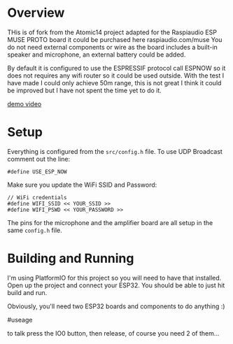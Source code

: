 
# Overview

THis is of fork from the Atomic14 project adapted for the Raspiaudio ESP MUSE PROTO board it could be purchased here raspiaudio.com/muse
You do not need external components or wire as the board includes a built-in speaker and microphone, an external battery could be added.

By default it is configured to use the ESPRESSIF protocol call ESPNOW so it does not requires any wifi router so it could be used outside.
With the test I have made I could only achieve 50m range, this is not great I think it could be improved but I have not spent the time yet to do it.


[demo video](https://youtu.be/eW-6VS1XR2Y)


# Setup

Everything is configured from the `src/config.h` file. To use UDP Broadcast comment out the line:

```
#define USE_ESP_NOW
```

Make sure you update the WiFi SSID and Password:

```
// WiFi credentials
#define WIFI_SSID << YOUR_SSID >>
#define WIFI_PSWD << YOUR_PASSWORD >>
```

The pins for the microphone and the amplifier board are all setup in the same `config.h` file.

# Building and Running

I'm using PlatformIO for this project so you will need to have that installed. Open up the project and connect your ESP32. You should be able to just hit build and run.

Obviously, you'll need two ESP32 boards and components to do anything :)

#useage

to talk press the IO0 button, then release, of course you need 2 of them...

